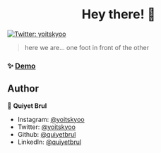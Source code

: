 <h1 align="center">Hey there! 👋</h1>
<p>
  <a href="https://twitter.com/yoitskyoo" target="_blank">
    <img alt="Twitter: yoitskyoo" src="https://img.shields.io/twitter/follow/yoitskyoo.svg?style=social" />
  </a>
</p>

> here we are... one foot in front of the other

### ✨ [Demo](https://yoitskyoo.netlify.com/)

## Author

👤 **Quiyet Brul**

* Instagram: [@yoitskyoo](https://instagram.com/yoitskyoo)
* Twitter: [@yoitskyoo](https://twitter.com/yoitskyoo)
* Github: [@quiyetbrul](https://github.com/quiyetbrul)
* LinkedIn: [@quiyetbrul](https://linkedin.com/in/quiyetbrul)

